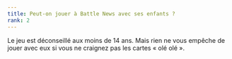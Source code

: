 ```yaml
---
title: Peut-on jouer à Battle News avec ses enfants ?
rank: 2
---
```


Le jeu est déconseillé aux moins de 14 ans. Mais rien ne vous empêche de jouer avec eux si vous ne craignez pas les cartes « olé olé ».
